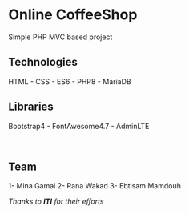 # Online CoffeeShop
Simple PHP MVC based project 

## Technologies
HTML - CSS - ES6 - PHP8 - MariaDB  
  
## Libraries  
Bootstrap4 - FontAwesome4.7 - AdminLTE  
  
<br>  
  
## Team  
1- Mina Gamal 
2- Rana Wakad
3- Ebtisam Mamdouh
  
  
*Thanks to **ITI** for their efforts*
